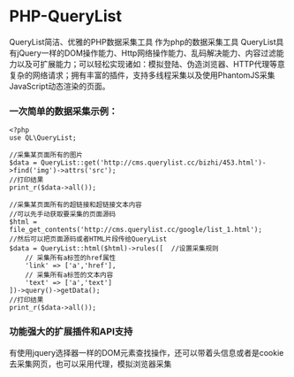 # PHP-QueryList
QueryList简洁、优雅的PHP数据采集工具
作为php的数据采集工具
QueryList具有jQuery一样的DOM操作能力、Http网络操作能力、乱码解决能力、内容过滤能力以及可扩展能力；可以轻松实现诸如：模拟登陆、伪造浏览器、HTTP代理等意复杂的网络请求；拥有丰富的插件，支持多线程采集以及使用PhantomJS采集JavaScript动态渲染的页面。
### 一次简单的数据采集示例：
```
<?php
use QL\QueryList;

//采集某页面所有的图片
$data = QueryList::get('http://cms.querylist.cc/bizhi/453.html')->find('img')->attrs('src');
//打印结果
print_r($data->all());

//采集某页面所有的超链接和超链接文本内容
//可以先手动获取要采集的页面源码
$html = file_get_contents('http://cms.querylist.cc/google/list_1.html');
//然后可以把页面源码或者HTML片段传给QueryList
$data = QueryList::html($html)->rules([  //设置采集规则
    // 采集所有a标签的href属性
    'link' => ['a','href'],
    // 采集所有a标签的文本内容
    'text' => ['a','text']
])->query()->getData();
//打印结果
print_r($data->all());
```
### 功能强大的扩展插件和API支持
有使用jquery选择器一样的DOM元素查找操作，还可以带着头信息或者是cookie去采集网页，也可以采用代理，模拟浏览器采集
